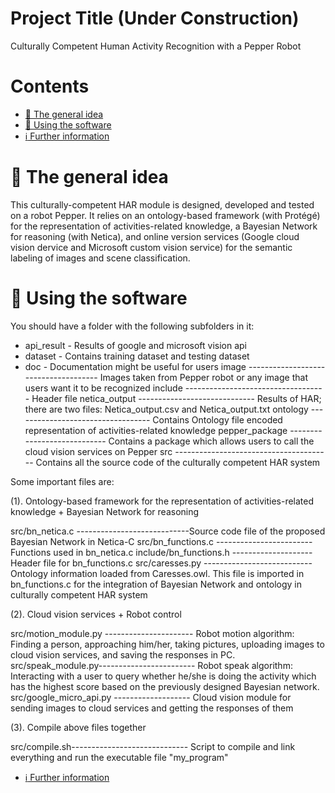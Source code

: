 # Project Title (Under Construction)
Culturally Competent Human Activity Recognition with a Pepper Robot





# Contents
 - [:orange_book: The general idea](#orange_book-the-general-idea)
 - [:running: Using the software](#running-using-the-software)
 - [:information_source: Further information](information-source-further-information)

# :orange_book: The general idea
This culturally-competent HAR module is designed, developed and tested on a robot Pepper. It relies on an ontology-based framework (with Protégé) for the representation of activities-related knowledge, a Bayesian Network for reasoning (with Netica), and online version services (Google cloud vision dervice and Microsoft custom vision service) for the semantic labeling of images and scene classification.



# :running: Using the software
You should have a folder with the following subfolders in it:


* api_result - Results of google and microsoft vision api
* dataset - Contains training dataset and testing dataset
* doc - Documentation might be useful for users
image ------------------------------------- Images taken from Pepper robot or any image that users want it to be recognized
include ----------------------------------- Header file
netica_output ----------------------------- Results of HAR; there are two files: Netica_output.csv and Netica_output.txt
ontology ---------------------------------- Contains Ontology file encoded representation of activities-related knowledge
pepper_package ---------------------------- Contains a package which allows users to call the cloud vision services on Pepper
src --------------------------------------- Contains all the source code of the culturally competent HAR system



Some important files are:

(1). Ontology-based framework for the representation of activities-related knowledge + Bayesian Network for reasoning

src/bn_netica.c ----------------------------Source code file of the proposed Bayesian Network in Netica-C
src/bn_functions.c ------------------------ Functions used in bn_netica.c
include/bn_functions.h -------------------- Header file for bn_functions.c
src/caresses.py --------------------------- Ontology information loaded from Caresses.owl. 
                                            This file is imported in bn_functions.c for the integration of Bayesian Network 
                                            and ontology in culturally competent HAR system


(2). Cloud vision services + Robot control

src/motion_module.py ---------------------- Robot motion algorithm: Finding a person, approaching him/her, 
                                            taking pictures, uploading images to cloud vision services, and saving the responses in PC.
src/speak_module.py------------------------ Robot speak algorithm: Interacting with a user to query whether he/she is doing the 
                                            activity which has the highest score based on the previously designed Bayesian network.
src/google_micro_api.py ------------------- Cloud vision module for sending images to cloud services and getting the responses of them




(3). Compile above files together

src/compile.sh----------------------------- Script to compile and link everything and run the executable file "my_program"
                                  
 - [:information_source: Further information](information-source-further-information)
